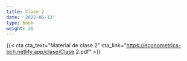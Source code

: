 ```yaml
---
title: Clase 2
date: '2022-06-13'
type: book
weight: 20
---
```



{{< cta cta_text="Material de clase 2" cta_link="https://econometrics-bch.netlify.app/clase/Clase 2.pdf" >}}

